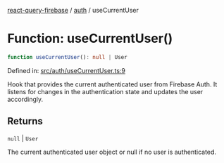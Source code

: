 [react-query-firebase](../../modules.md) / [auth](../index.md) / useCurrentUser

# Function: useCurrentUser()

```ts
function useCurrentUser(): null | User
```

Defined in: [src/auth/useCurrentUser.ts:9](https://github.com/vpishuk/react-query-firebase/blob/7fbf9b6c8d5aecd24bcbf362edabf19ee5b1c72c/src/auth/useCurrentUser.ts#L9)

Hook that provides the current authenticated user from Firebase Auth.
It listens for changes in the authentication state and updates the user accordingly.

## Returns

`null` \| `User`

The current authenticated user object or null if no user is authenticated.
